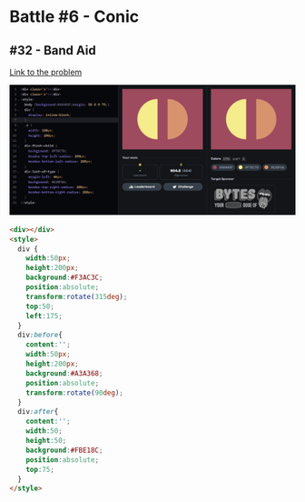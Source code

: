 # Battle #6 - Conic

## #32 - Band Aid

[Link to the problem](https://cssbattle.dev/play/32)

![result](../../Images/Battle%206/31-Equals.png)

```html
<div></div>
<style>
  div {
    width:50px;
    height:200px;
    background:#F3AC3C;
    position:absolute;
    transform:rotate(315deg);
    top:50;
    left:175;
  }
  div:before{
    content:'';
    width:50px;
    height:200px;
    background:#A3A368;
    position:absolute;
    transform:rotate(90deg);
  }
  div:after{
    content:'';
    width:50;
    height:50;
    background:#FBE18C;
    position:absolute;
    top:75;
  }
</style>
```